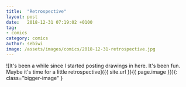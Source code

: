 ```yaml
---
title:  "Retrospective"
layout: post
date:   2018-12-31 07:19:02 +0100
tag:
- comics
category: comics
author: sebiwi
image: /assets/images/comics/2018-12-31-retrospective.jpg
---
```


![It's been a while since I started posting drawings in here. It's been fun. Maybe it's time for a little retrospective]({{ site.url }}{{ page.image }}){: class="bigger-image" }
